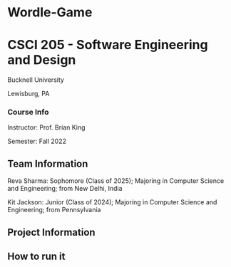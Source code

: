 # Wordle-Game
# CSCI 205 - Software Engineering and Design
Bucknell University

Lewisburg, PA

### Course Info
Instructor: Prof. Brian King

Semester: Fall 2022

## Team Information
Reva Sharma: Sophomore (Class of 2025); Majoring in Computer Science and Engineering; from New Delhi, India


Kit Jackson: Junior (Class of 2024); Majoring in Computer Science and Engineering; from Pennsylvania

## Project Information

## How to run it
